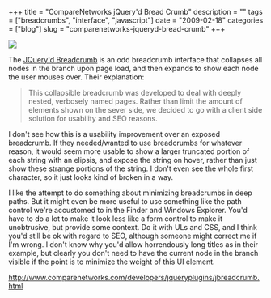 +++
title = "CompareNetworks jQuery'd Bread Crumb"
description = ""
tags = ["breadcrumbs", "interface", "javascript"]
date = "2009-02-18"
categories = ["blog"]
slug = "comparenetworks-jqueryd-bread-crumb"
+++



  <div class="notebook-screenshot"><a href="http://www.comparenetworks.com/developers/jqueryplugins/jbreadcrumb.html"><img src="/media/bluga/wt499c2a038a7ca.jpg"/></a></div><p>The <a href="http://www.comparenetworks.com/developers/jqueryplugins/jbreadcrumb.html">JQuery'd Breadcrumb</a> is an odd breadcrumb interface that collapses all nodes in the branch upon page load, and then expands to show each node the user mouses over. Their explanation:</p>
<blockquote><p>This collapsible breadcrumb was developed to deal with deeply nested, verbosely named pages. Rather than limit the amount of elements shown on the sever side, we decided to go with a client side solution for usability and SEO reasons.</p></blockquote>
<p>I don't see how this is a usability improvement over an exposed breadcrumb. If they needed/wanted to use breadcrumbs for whatever reason, it would seem more usable to show a larger truncated portion of each string with an elipsis, and expose the string on hover, rather than just show these strange portions of the string. I don't even see the whole first character, so it just looks kind of broken in a way.</p>
<p>I like the attempt to do something about minimizing breadcrumbs in deep paths. But it might even be more useful to use something like the path control we're accustomed to in the Finder and Windows Explorer. You'd have to do a lot to make it look less like a form control to make it unobtrusive, but provide some context. Do it with ULs and CSS, and I think you'd still be ok with regard to SEO, although someone might correct me if I'm wrong. I don't know why you'd allow horrendously long titles as in their example, but clearly you don't need to have the current node in the branch visible if the point is to minimize the weight of this UI element.</p>
    
  <a href="http://www.comparenetworks.com/developers/jqueryplugins/jbreadcrumb.html">http://www.comparenetworks.com/developers/jqueryplugins/jbreadcrumb.html</a>
